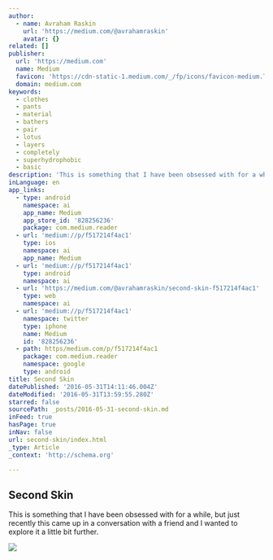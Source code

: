 ```yaml
---
author:
  - name: Avraham Raskin
    url: 'https://medium.com/@avrahamraskin'
    avatar: {}
related: []
publisher:
  url: 'https://medium.com'
  name: Medium
  favicon: 'https://cdn-static-1.medium.com/_/fp/icons/favicon-medium.TAS6uQ-Y7kcKgi0xjcYHXw.ico'
  domain: medium.com
keywords:
  - clothes
  - pants
  - material
  - bathers
  - pair
  - lotus
  - layers
  - completely
  - superhydrophobic
  - basic
description: 'This is something that I have been obsessed with for a while, but just recently this came up in a conversation with a friend and I wanted to explore it a little bit further.'
inLanguage: en
app_links:
  - type: android
    namespace: ai
    app_name: Medium
    app_store_id: '828256236'
    package: com.medium.reader
  - url: 'medium://p/f517214f4ac1'
    type: ios
    namespace: ai
    app_name: Medium
  - url: 'medium://p/f517214f4ac1'
    type: android
    namespace: ai
  - url: 'https://medium.com/@avrahamraskin/second-skin-f517214f4ac1'
    type: web
    namespace: ai
  - url: 'medium://p/f517214f4ac1'
    namespace: twitter
    type: iphone
    name: Medium
    id: '828256236'
  - path: https/medium.com/p/f517214f4ac1
    package: com.medium.reader
    namespace: google
    type: android
title: Second Skin
datePublished: '2016-05-31T14:11:46.004Z'
dateModified: '2016-05-31T13:59:55.280Z'
starred: false
sourcePath: _posts/2016-05-31-second-skin.md
inFeed: true
hasPage: true
inNav: false
url: second-skin/index.html
_type: Article
_context: 'http://schema.org'

---
```

<article style=""><h1>Second Skin</h1><p>This is something that I have been obsessed with for a while, but just recently this came up in a conversation with a friend and I wanted to explore it a little bit further.</p><img src="https://cdn-images-1.medium.com/max/2000/1*YsjAna7Ynm49saW8g2BVdw.jpeg" /></article>